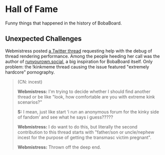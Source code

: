 # Hall of Fame

Funny things that happened in the history of BobaBoard.

## Unexpected Challenges

Webmistress posted [a Twitter thread](https://twitter.com/BobaBoard/status/1387224206786498560?s=20) requesting help with the debug of thread rendering performance. Among the people heeding her call was the author of [runyourown.social](http://runyourown.social/), a big inspiration for BobaBoard itself. Only problem: the !kinkmeme thread causing the issue featured "extremely hardcore" pornography.

> (CN: incest)
>
> **Webmistress:** I'm trying to decide whether I should find another thread or be like "look, how comfortable are you with extreme kink scenarios?"
>
> **S:** I mean, just like start ‘i run an anonymous forum for the kinky side of fandom’ and see what he says i guess?????
>
> **Webmistress:** I do want to do this, but literally the second contribution to this thread starts with
> "father/son or uncle/nephew incest for the purpose of getting the transmasc victim pregnant".
>
> **Webmistress:** Thrown off the deep end.
